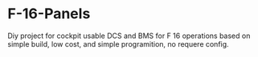 # F-16-Panels
Diy project for cockpit usable DCS and BMS for F 16 operations based on simple build, low cost, and simple programition, no requere config.
